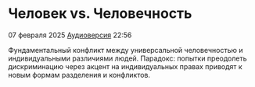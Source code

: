 # Человек vs. Человечность

07 февраля 2025 [Аудиоверсия](https://paradoks-pinkera-pilotnyy-vypusk.simplecast.com/episodes/human-vs-humanity) 22:56

Фундаментальный конфликт между универсальной человечностью и индивидуальными различиями людей.
Парадокс: попытки преодолеть дискриминацию через акцент на индивидуальных правах приводят к новым формам разделения и конфликтов. 
